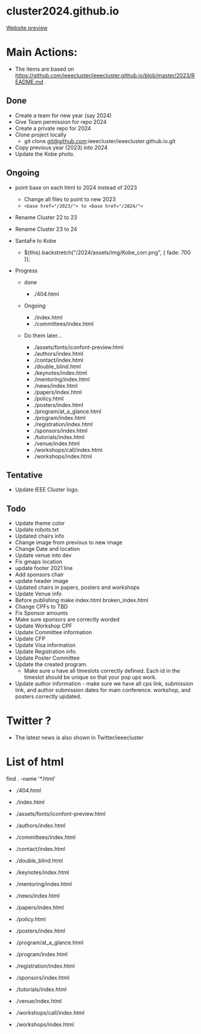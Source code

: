 # cluster2024.github.io
[Website preview](https://hirota-na.github.io/2024/)

# Main Actions:
- The items are based on https://github.com/ieeecluster/ieeecluster.github.io/blob/master/2023/README.md .

## Done
- Create a team for new year (say 2024)
- Give Team permission for repo 2024
- Create a private repo for 2024
- Clone project locally
  - git clone git@github.com:ieeecluster/ieeecluster.github.io.git
- Copy previous year (2023) into 2024
- Update the Kobe photo.

## Ongoing
- point base on each html to 2024 instead of 2023
  - Change all files to point to new 2023
  - ```<base href="/2023/"> to <base href="/2024/">```
- Rename Cluster 22 to 23
- Rename Cluster 23 to 24
- SantaFe to Kobe
  - $(this).backstretch("/2024/assets/img/Kobe_corr.png", { fade: 700 });

- Progress
  - done
    - ./404.html

  - Ongoing
    - ./index.html
    - ./committees/index.html

  - Do them later...
    - ./assets/fonts/iconfont-preview.html
    - ./authors/index.html
    - ./contact/index.html
    - ./double_blind.html
    - ./keynotes/index.html
    - ./mentoring/index.html
    - ./news/index.html
    - ./papers/index.html
    - ./policy.html
    - ./posters/index.html
    - ./program/at_a_glance.html
    - ./program/index.html
    - ./registration/index.html
    - ./sponsors/index.html
    - ./tutorials/index.html
    - ./venue/index.html
    - ./workshops/call/index.html
    - ./workshops/index.html



## Tentative
- Update IEEE Cluster logo.

## Todo
- Update theme color
- Update robots.txt
- Updated chairs info
- Change image from previous to new image
- Change Date and location
- Update venue into dev
- Fix gmaps location
- update footer 2021 line
- Add sponsors chair
- update header image
- Updated chairs in papers, posters and workshops
- Update Venue info
- Before publishing make index.html broken_index.html
- Change CPFs to TBD
- Fix Sponsor amounts
- Make sure sponsors are correctly worded
- Update Workshop CPF
- Update Committee information
- Update CFP
- Update Visa information
- Update Registration info.
- Update Poster Committee
- Update the created program.
  - Make sure u have all timeslots correctly defined. Each id in the timeslot should be unique so that your pop ups work.  
- Update author information - make sure we have all cps link, submission link, and author submission dates for main conference. workshop, and posters correctly updated.

# Twitter ?
- The latest news is also shown in Twitter/ieeecluster

# List of html
find . -name '*.html'
- ./404.html
- ./index.html

- ./assets/fonts/iconfont-preview.html
- ./authors/index.html
- ./committees/index.html
- ./contact/index.html
- ./double_blind.html
- ./keynotes/index.html
- ./mentoring/index.html
- ./news/index.html
- ./papers/index.html
- ./policy.html
- ./posters/index.html
- ./program/at_a_glance.html
- ./program/index.html
- ./registration/index.html
- ./sponsors/index.html
- ./tutorials/index.html
- ./venue/index.html
- ./workshops/call/index.html
- ./workshops/index.html


